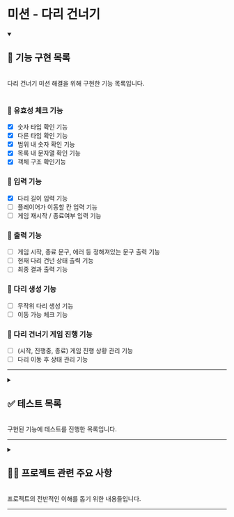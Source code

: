 # 미션 - 다리 건너기

<details open>
    <summary> 
    <h2> 📌 기능 구현 목록 </h2> </br>
    다리 건너기 미션 해결을 위해 구현한 기능 목록입니다.
     </summary>
</br>

### 📍 유효성 체크 기능

- [x] 숫자 타입 확인 기능
- [x] 다른 타입 확인 기능
- [x] 범위 내 숫자 확인 기능
- [x] 목록 내 문자열 확인 기능
- [x] 객체 구조 확인기능

### 📍 입력 기능

- [x] 다리 길이 입력 기능
- [ ] 플레이어가 이동할 칸 입력 기능
- [ ] 게임 재시작 / 종료여부 입력 기능

### 📍 출력 기능

- [ ] 게임 시작, 종료 문구, 에러 등 정해져있는 문구 출력 기능
- [ ] 현재 다리 건넌 상태 출력 기능
- [ ] 최종 결과 출력 기능

### 📍 다리 생성 기능

- [ ] 무작위 다리 생성 기능
- [ ] 이동 가능 체크 기능

### 📍 다리 건너기 게임 진행 기능

- [ ] (시작, 진행중, 종료) 게임 진행 상황 관리 기능
- [ ] 다리 이동 후 상태 관리 기능

</details>

---

<details>
    <summary>
        <h2> ✅ 테스트 목록  </h2>
        </br>
      구현된 기능에 테스트를 진행한 목록입니다.
    </summary>

</br>

<details>
<summary>
<h3> ✔️ 유효성 체크 기능 테스트</h3>
</summary>

1. 숫자 타입을 정확히 확인해 주는가?
   - 1-1 숫자값을 받지 않았을 때, ""
   - 1-2 숫자값을 받지 않았을 때, "12_23"
   - 1-3 숫자값을 받지 않았을 때, []
   - 1-4 숫자값을 받지 않았을 때, null
   - 1-5 숫자값을 받지 않았을 때, "12 3"
   - 1-4 숫자값을 받았을 때, 123
   - 1-5 숫자값을 받았을 때, "123"
   - 1-6 숫자값을 받았을 때, " 123"
   -
2. 값의 타입을 정확히 확인해 주는가??

   - 1-1 값의 타입이 정확하지 않을 때, ["string", 1]
   - 1-2 값의 타입이 정확하지 않을 때, ["array", { a: 1, b: 2 }]
   - 1-3 값의 타입이 정확하지 않을 때, ["number", "hello"]
   - 1-4 값의 타입이 정확할 때, ["string", "thisIsString"]
   - 1-5 값의 타입이 정확할 때, ["array", [1,2,3]]

3. 숫자가 해당 범위안에 있는 값인가?

   - 2-1 숫자가 해당 범위 안에 없을 때, [[3,20], 2]
   - 2-2 숫자가 해당 범위 안에 없을 때, [[3,20], 201]
   - 2-3 숫자가 해당 범위 안에 들어있을 때, [[3,20], 10]
   - 2-4 숫자가 해당 범위 안에 들어있을 때, [[3,20], 20]

4. 문자열이 해당 목록 안에 들어있는 값인가?

   - 3-1 문자열이 해당 목록 안에 들어있지 않을 때 , [['U',"D"], "d"]
   - 3-2 문자열이 해당 목록 안에 들어있지 않을 때 , [['U',"D"], "F"]
   - 3-3 문자열이 해당 목록 안에 들어있을 때 , [['U',"D"], "U"]

5. 객체안의 프로퍼티 목록과, 프로퍼티 밸류의 값이 정확한가?

   - 4-1 객체안의 프로퍼티 목록이 일치 하지 않을 때, ({a:1,b:1} , {a:1,x:1})
   - 4-2 객체안의 프로퍼티 목록이 일치 하지 않을 때, ({a:1,b:1} , {a:1,b:1,x:1})
   - 4-3 객체안의 프로퍼티 목록은 일치하지만, 값의 타입이 다를 때, ({a:1,b:1} , {a:"hi",b:1})
   - 4-4 객체안의 프로퍼티 목록은 일치하지만, 값의 타입이 다를 때, ({a:[],b:{}} , {a:{},b:[]})
   - 4-5 객체안의 프로퍼티 목록과 값의 타입이 모두 일치할 때 / ({a:[],b:1}, {a:[],b:2})

</details>

<details>
<summary>
<h3> ✔️ 입력 기능 테스트</h3>
</summary>
  
1. 다리 길이 값이 올바른가?

    - 1-1 입력 값이 올바르지 않을 때
      - 1-1-1 빈 문자열이 들어올 떄
      - 1-1-2 숫자가 아닌 값이 들어올 때
      - 1-1-3 3~20 범위 내의 값이 아닐 때
      - 1-1-4 정수 값이 입력되지 않았을 때
    - 1-2 입력 값이 올바를 때
      - 1-2-1 5 입력
      - 1-2-2 20 입력

2. 이동할 칸 값이 올바른가?

   - 2-1 입력값이 올바르지 않을 때
     - 2-1-1 U 또는 R 값이 아닐 때
     - 2-1-2 소문자 u 또는 r이 입력되었을 때
   - 2-2 입력값이 올바를 때
     - 2-2-1 U 입력
     - 2-2-2 D 입력

3. 게임 재시작 / 종료여부 값이 올바른가?

   - 3-1 입력값이 올바르지 않을 때
     - 3-1-1 R 또는 Q 값이 아닐 때
     - 3-1-2 소문자 r 또는 q이 입력되었을 때
   - 3-2 입력값이 올바를 때
     - 3-2-1 R 입력
     - 3-2-2 Q 입력

</details>

### ✔️ 출력 기능 테스트

### ✔️ 다리 생성 기능 테스트

### ✔️ 다리 건너기 게임 진행 기능 테스트

 </details>

---

<details>
    <summary>
        <h2> ✍🏻 프로젝트 관련 주요 사항  </h2>
        </br>
      프로젝트의 전반적인 이해를 돕기 위한 내용들입니다.
    </summary>
</details>

---
